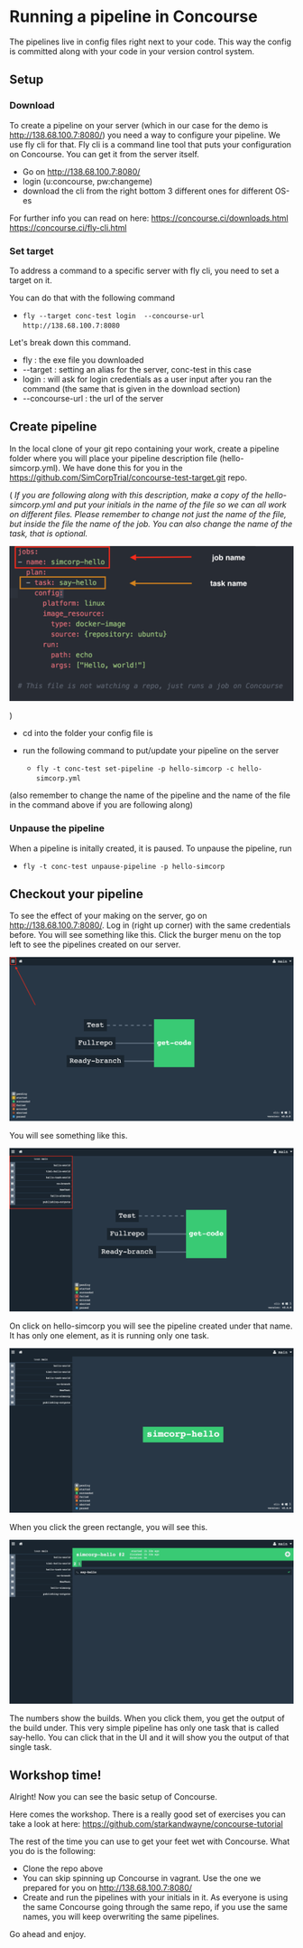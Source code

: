 # Running a pipeline in Concourse


The pipelines live in config files right next to your code. This way the config is committed along with your code in your version control system.

## Setup

### Download
To create a pipeline on your server (which in our case for the demo is http://138.68.100.7:8080/) you need a way to configure your pipeline. We use fly cli for that. Fly cli is a command line tool that puts your configuration on Concourse. You can get it from the server itself.
- Go on http://138.68.100.7:8080/
- login (u:concourse, pw:changeme)
- download the cli from the right bottom 3 different ones for different OS-es

For further info you can read on here: https://concourse.ci/downloads.html
https://concourse.ci/fly-cli.html

### Set target

To address a command to a specific server with fly cli, you need to set a target on it.

You can do that with the following command

- `fly --target conc-test login  --concourse-url http://138.68.100.7:8080`

Let's break down this command.

- fly : the exe file you downloaded
- --target : setting an alias for the server, conc-test in this case
- login : will ask for login credentials as a user input after you ran the command (the same that is given in the download section)
- --concourse-url : the url of the server

## Create pipeline

In the local clone of your git repo containing your work, create a pipeline folder where you will place your pipeline description file (hello-simcorp.yml). We have done this for you in the https://github.com/SimCorpTrial/concourse-test-target.git repo.

(
  _If you are following along with this description, make a copy of the hello-simcorp.yml and put your initials in the name of the file so we can all work on different files. Please remember to change not just the name of the file, but inside the file the name of the job. You can also change the name of the task, that is optional._

![job-config](images/job-config.png)

)




- cd into the folder your config file is
- run the following command to put/update your pipeline on the server

  - `fly -t conc-test set-pipeline -p hello-simcorp -c hello-simcorp.yml`

(also remember to change the name of the pipeline and the name of the file in the command above if you are following along)

### Unpause the pipeline

When a pipeline is initally created, it is paused. To unpause the pipeline, run
  - `fly -t conc-test unpause-pipeline -p hello-simcorp`

## Checkout your pipeline

To see the effect of your making on the server, go on http://138.68.100.7:8080/. Log in (right up corner) with the same credentials before. You will see something like this. Click the burger menu on the top left to see the pipelines created on our server.

![after-login](images/after-login.png)

You will see something like this.

![pipelines](images/pipelines.png)

On click on hello-simcorp you will see the pipeline created under that name. It has only one element, as it is running only one task.

![pipelines](images/hello-simcorp.png)

When you click the green rectangle, you will see this.

![pipelines](images/somcorp-build.png)

The numbers show the builds. When you click them, you get the output of the build under. This very simple pipeline has only one task that is called say-hello. You can click that in the UI and it will show you the output of that single task.


## Workshop time!

Alright! Now you can see the basic setup of Concourse.

Here comes the workshop. There is a really good set of exercises you can take a look at here: https://github.com/starkandwayne/concourse-tutorial

The rest of the time you can use to get your feet wet with Concourse. What you do is the following:

- Clone the repo above
- You can skip spinning up Concourse in vagrant. Use the one we prepared for you on http://138.68.100.7:8080/
- Create and run the pipelines with your initials in it. As everyone is using the same Concourse going through the same repo, if you use the same names, you will keep overwriting the same pipelines.

Go ahead and enjoy.

